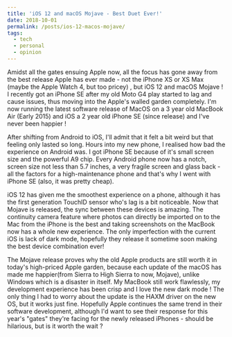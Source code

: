 ```yaml
---
title: 'iOS 12 and macOS Mojave - Best Duet Ever!'
date: 2018-10-01
permalink: /posts/ios-12-macos-mojave/
tags:
  - tech
  - personal
  - opinion
---
```


Amidst all the gates ensuing Apple now, all the focus has gone away from the best release Apple has ever made - not the iPhone XS or XS Max (maybe the Apple Watch 4, but too pricey) , but iOS 12 and macOS Mojave ! I recently got an iPhone SE after my old Moto G4 play started to lag and cause issues, thus moving into the Apple's walled garden completely. I'm now running the latest software release of MacOS on a 3 year old MacBook Air (Early 2015) and iOS a 2 year old iPhone SE (since release) and I've never been happier !

After shifting from Android to iOS, I'll admit that it felt a bit weird but that feeling only lasted so long. Hours into my new phone, I realised how bad the experience on Android was. I got iPhone SE because of it's small screen size and the powerful A9 chip. Every Android phone now has a notch, screen size not less than 5.7 inches, a very fragile screen and glass back - all the factors for a high-maintenance phone and that's why I went with iPhone SE (also, it was pretty cheap).

iOS 12 has given me the smoothest experience on a phone, although it has the first generation TouchID sensor who's lag is a bit noticeable. Now that Mojave is released, the sync between these devices is amazing. The continuity camera feature where photos can directly be imported on to the Mac from the iPhone is the best and taking screenshots on the MacBook now has a whole new experience. The only imperfection with the current iOS is lack of dark mode, hopefully they release it sometime soon making the best device combination ever!

The Mojave release proves why the old Apple products are still worth it in today's high-priced Apple garden, because each update of the macOS has made me happier(from Sierra to High Sierra to now, Mojave), unlike Windows which is a disaster in itself. My MacBook still work flawlessly, my development experience has been crisp and I love the new dark mode ! The only thing I had to worry about the update is the HAXM driver on the new OS, but it works just fine. Hopefully Apple continues the same trend in their software development, although I'd want to see their response for this year's "gates" they're facing for the newly released iPhones - should be hilarious, but is it worth the wait ?
